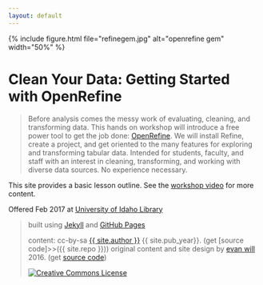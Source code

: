 ```yaml
---
layout: default
---
```


{% include figure.html file="refinegem.jpg" alt="openrefine gem" width="50%" %}

# Clean Your Data: Getting Started with OpenRefine

> Before analysis comes the messy work of evaluating, cleaning, and transforming data. This hands on workshop will introduce a free power tool to get the job done: [OpenRefine](http://openrefine.org/index.html). We will install Refine, create a project, and get oriented to the many features for exploring and transforming tabular data. Intended for students, faculty, and staff with an interest in cleaning, transforming, and working with diverse data sources. No experience necessary.

This site provides a basic lesson outline. See the [workshop video](https://youtu.be/wGVtycv3SS0) for more content.

Offered Feb 2017 at [University of Idaho Library](http://www.lib.uidaho.edu/)

> built using [Jekyll](https://jekyllrb.com/) and [GitHub Pages](https://pages.github.com/)
>
> content: cc-by-sa <a href="https://github.com/{{ site.github_username }}">{{ site.author }}</a> {{ site.pub_year}}. (get [source code]>>({{ site.repo }}))
> original content and site design by <a href="https://github.com/evanwill">evan will</a> 2016. (get <a href="https://github.com/uidaholib/clean-your-data">source code</a>)
>
> <a href="http://creativecommons.org/licenses/by-sa/4.0/" rel="license"><img style="border-width: 0;" src="https://i.creativecommons.org/l/by-sa/4.0/88x31.png" alt="Creative Commons License" /></a>
